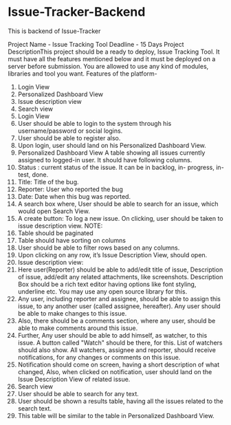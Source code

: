 # Issue-Tracker-Backend
This is backend of Issue-Tracker 

Project Name - Issue Tracking Tool
Deadline - 15 Days
Project DescriptionThis project should be a ready to deploy, Issue Tracking Tool. It must have all the
features mentioned below and it must be deployed on a server before submission.
You are allowed to use any kind of modules, libraries and tool you want.
Features of the platform-
1. Login View
2. Personalized Dashboard View
3. Issue description view
4. Search view
1. Login View
1. User should be able to login to the system through his username/password
or social logins.
2. User should be able to register also.
3. Upon login, user should land on his Personalized Dashboard View.
2. Personalized Dashboard View
A table showing all issues currently assigned to logged-in user. It should have
following columns.
1. Status : current status of the issue. It can be in backlog, in- progress,
in-test, done.
2. Title: Title of the bug.
3. Reporter: User who reported the bug
4. Date: Date when this bug was reported.
5. A search box where, User should be able to search for an issue, which
would open Search View.
6. A create button: To log a new issue. On clicking, user should be
taken to issue description view.
NOTE:
1. Table should be paginated
2. Table should have sorting on columns
3. User should be able to filter rows based on any columns.
4. Upon clicking on any row, it’s Issue Description View, should open.
3. Issue description view:
1. Here user(Reporter) should be able to add/edit title of issue, Description of
issue, add/edit any related attachments, like screenshots. Description Box
should be a rich text editor having options like font styling, underline etc.
You may use any open source library for this.
2. Any user, including reporter and assignee, should be able to assign this
issue, to any another user (called assignee, hereafter). Any user should be
able to make changes to this issue.
3. Also, there should be a comments section, where any user, should be
able to make comments around this issue.
4. Further, Any user should be able to add himself, as watcher, to this issue. A
button called "Watch" should be there, for this. List of watchers should also
show. All watchers, assignee and reporter, should receive notifications, for
any changes or comments on this issue.
5. Notification should come on screen, having a short description of what
changed, Also, when clicked on notification, user should land on the Issue
Description View of related issue.
4. Search view
1. User should be able to search for any text.
2. User should be shown a results table, having all the issues related to the
search text.
3. This table will be similar to the table in Personalized Dashboard View.
